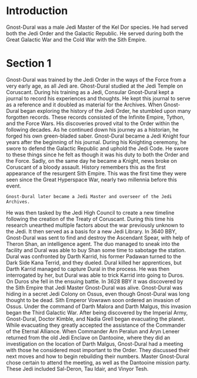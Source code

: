 # Introduction

Gnost-Dural was a male Jedi Master of the Kel Dor species.
He had served both the Jedi Order and the Galactic Republic.
He served during both the Great Galactic War and the Cold War with the Sith Empire.

# Section 1

Gnost-Dural was trained by the Jedi Order in the ways of the Force from a very early age, as all Jedi are.
Ghost-Dural studied at the Jedi Temple on Coruscant.
During his training as a Jedi, Consular Gnost-Dural kept a journal to record his experiences and thoughts.
He kept this journal to serve as a reference and it doubled as material for the Archives.
When Gnost-Dural began exploring the history of the Jedi Order, he stumbled upon many forgotten records.
These records consisted of the Infinite Empire, Tython, and the Force Wars.
His discoveries proved vital to the Order within the following decades.
As he continued down his journey as a historian, he forged his own green-bladed saber.
Gnost-Dural became a Jedi Knight four years after the beginning of his journal.
During his Knighting ceremony, he swore to defend the Galactic Republic and uphold the Jedi Code.
He swore to these things since he felt as though it was his duty to both the Order and the Force.
Sadly, on the same day he became a Knight, news broke on Coruscant of a bloody assault.
History remembers this as the first appearance of the resurgent Sith Empire.
This was the first time they were seen since the Great Hyperspace War, nearly two millennia before this event.

```
Gnost-Dural later became a Jedi Master and overseer of the Jedi Archives.
```

He was then tasked by the Jedi High Council to create a new timeline following the creation of the Treaty of Coruscant.
During this time his research unearthed multiple factors about the war previously unknown to the Jedi.
It then served as a basis for a new Jedi Library.
In 3640 BBY, Gnost-Dural was sent to find and destroy the Ascendant Spear, with help of Theron Shan, an intelligence agent.
The duo managed to sneak into the facility and Dural was able to buy Shan some time to sabotage the station.
Dural was confronted by Darth Karrid, his former Padawan turned to the Dark Side Kana Terrid, and they dueled.
Dural killed her apprentices, but Darth Karrid managed to capture Dural in the process.
He was then interrogated by her, but Dural was able to trick Karrid into going to Duros.
On Duros she fell in the ensuing battle.
In 3628 BBY it was discovered by the Sith Empire that Jedi Master Gnost-Dural was alive.
Gnost-Dural was hiding in a secret Jedi Colony on Ossus, even though Gnost-Dural was long thought to be dead.
Sith Emperor Vowrawn soon ordered an invasion of Ossus.
Under the command of Darth Malora and Darth Malgus, this invasion began the Third Galactic War.
After being discovered by the Imperial Army, Gnost-Dural, Doctor Kimble, and Nadia Grell began evacuating the planet.
While evacuating they greatly accepted the assistance of the Commander of the Eternal Alliance.
When Commander Arn Peralun and Aryn Leneer returned from the old Jedi Enclave on Dantooine, where they did an investigation on the location of Darth Malgus, Gnost-Dural had a meeting with those he considered most important to the Order.
They discussed their next moves and how to begin rebuilding their numbers.
Master Gnost-Dural chose certain to attend the meeting, as well as the Dantooine mission party.
These Jedi included Sal-Deron, Tau Idair, and Vinyor Tesh.
